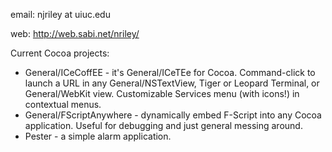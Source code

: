 


email: njriley at uiuc.edu

web: http://web.sabi.net/nriley/

Current Cocoa projects:


* General/ICeCoffEE - it's General/ICeTEe for Cocoa.  Command-click to launch a URL in any General/NSTextView, Tiger or Leopard Terminal, or General/WebKit view.  Customizable Services menu (with icons!) in contextual menus.
* General/FScriptAnywhere - dynamically embed F-Script into any Cocoa application. Useful for debugging and just general messing around.
* Pester - a simple alarm application.